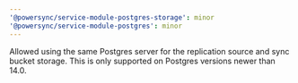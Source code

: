 ```yaml
---
'@powersync/service-module-postgres-storage': minor
'@powersync/service-module-postgres': minor
---
```


Allowed using the same Postgres server for the replication source and sync bucket storage. This is only supported on Postgres versions newer than 14.0.
